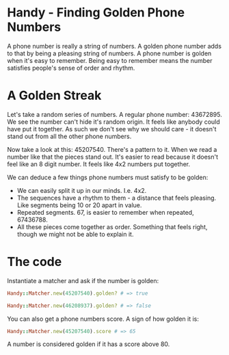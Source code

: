 # Handy - Finding Golden Phone Numbers

A phone number is really a string of numbers. A golden phone number adds to that by being a pleasing string of numbers.
A phone number is golden when it's easy to remember. Being easy to remember means the number satisfies people's sense of order and rhythm.

# A Golden Streak

Let's take a random series of numbers. A regular phone number: 43672895. We see the number can't hide it's random origin. It feels like anybody could have put it together. As such we don't see why we should care - it doesn't stand out from all the other phone numbers.

Now take a look at this: 45207540. There's a pattern to it. When we read a number like that the pieces stand out. It's easier to read because it doesn't feel like an 8 digit number. It feels like 4x2 numbers put together.

We can deduce a few things phone numbers must satisfy to be golden:

- We can easily split it up in our minds. I.e. 4x2.
- The sequences have a rhythm to them - a distance that feels pleasing. Like segments being 10 or 20 apart in value.
- Repeated segments. 67, is easier to remember when repeated, 67436788.
- All these pieces come together as order. Something that feels right, though we might not be able to explain it.

# The code

Instantiate a matcher and ask if the number is golden:

```ruby
Handy::Matcher.new(45207540).golden? # => true

Handy::Matcher.new(46208937).golden? # => false
```

You can also get a phone numbers score. A sign of how golden it is:

```ruby
Handy::Matcher.new(45207540).score # => 65
```

A number is considered golden if it has a score above 80.
